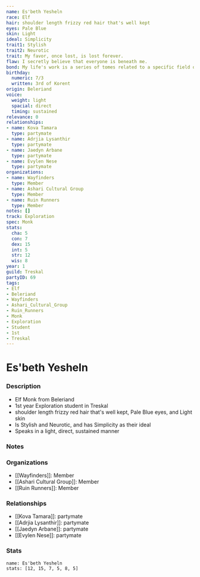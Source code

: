 ```yaml
---
name: Es'beth Yesheln
race: Elf
hair: shoulder length frizzy red hair that's well kept
eyes: Pale Blue
skin: Light
ideal: Simplicity
trait1: Stylish
trait2: Neurotic
trait: My favor, once lost, is lost forever.
flaw: I secretly believe that everyone is beneath me.
bond: My life's work is a series of tomes related to a specific field of lore.
birthday:
  numeric: 7/3
  written: 3rd of Korent
origin: Beleriand
voice:
  weight: light
  spacial: direct
  timing: sustained
relevance: 0
relationships:
- name: Kova Tamara
  type: partymate
- name: Adrjia Lysanthir
  type: partymate
- name: Jaedyn Arbane
  type: partymate
- name: Evylen Nese
  type: partymate
organizations:
- name: Wayfinders
  type: Member
- name: Ashari Cultural Group
  type: Member
- name: Ruin Runners
  type: Member
notes: []
track: Exploration
spec: Monk
stats:
  cha: 5
  con: 7
  dex: 15
  int: 5
  str: 12
  wis: 8
year: 1
guild: Treskal
partyID: 69
tags:
- Elf
- Beleriand
- Wayfinders
- Ashari_Cultural_Group
- Ruin_Runners
- Monk
- Exploration
- Student
- 1st
- Treskal
---
```

# Es'beth Yesheln
### Description
- Elf Monk from Beleriand
- 1st year Exploration student in Treskal
- shoulder length frizzy red hair that's well kept, Pale Blue eyes, and Light skin
- Is Stylish and Neurotic, and has Simplicity as their ideal
- Speaks in a light, direct, sustained manner

### Notes

### Organizations
- [[Wayfinders]]: Member
- [[Ashari Cultural Group]]: Member
- [[Ruin Runners]]: Member

### Relationships
- [[Kova Tamara]]: partymate
- [[Adrjia Lysanthir]]: partymate
- [[Jaedyn Arbane]]: partymate
- [[Evylen Nese]]: partymate

### Stats
```statblock
name: Es'beth Yesheln
stats: [12, 15, 7, 5, 8, 5]
```